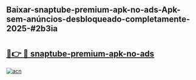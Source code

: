 ## Baixar-snaptube-premium-apk-no-ads-Apk-sem-anúncios-desbloqueado-completamente-2025-#2b3ia

# <h2><a href="https://ainizakaria.my?title=snaptube-premium-apk-no-ads&ref=20M">🔗👉 🔴 snaptube-premium-apk-no-ads</a></h2>

[![acn](https://github.com/user-attachments/assets/0f9c940e-d8b0-45ae-aac7-cd30a18b3e1c)](https://ainizakaria.my?title=snaptube-premium-apk-no-ads&ref=20M)

